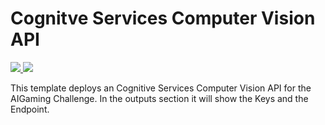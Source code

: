 # Cognitve Services Computer Vision API

<a href="https://portal.azure.com/#create/Microsoft.Template/uri/https%3A%2F%2Fraw.githubusercontent.com%2F%2FLeestott%2Fmaster%2Faigaming%2Fazuredeploy.json" target="_blank">
<img src="https://github.com/leestott/Aigaming/blob/master/Images/deploytoazure.png"/>
</a>
<a href="http://armviz.io/#/?load=https%3A%2F%2Fraw.githubusercontent.com%2F%2FLeestott%2Fmaster%2Faigaming%2Fazuredeploy.json" target="_blank">
<img src="https://github.com/leestott/Aigaming/blob/master/Images/visualizebutton.png"/>
</a>

This template deploys an Cognitive Services Computer Vision API for the AIGaming Challenge.
In the outputs section it will show the Keys and the Endpoint.